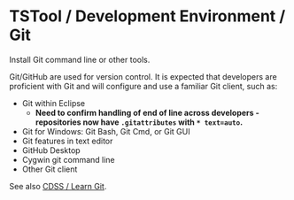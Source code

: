 # TSTool / Development Environment / Git ##

Install Git command line or other tools.

Git/GitHub are used for version control.
It is expected that developers are proficient with Git and will configure and use a familiar Git client, such as:

* Git within Eclipse
	+ **Need to confirm handling of end of line across developers - repositories now have `.gitattributes` with `* text=auto`.**
* Git for Windows:  Git Bash, Git Cmd, or Git GUI
* Git features in text editor
* GitHub Desktop
* Cygwin git command line
* Other Git client

See also [CDSS / Learn Git](http://learn.openwaterfoundation.org/cdss-learn-git/03-lesson-install/overview/).
